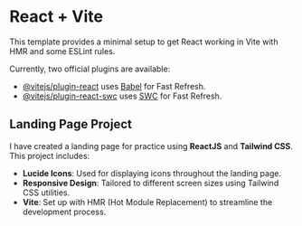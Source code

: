 # React + Vite

This template provides a minimal setup to get React working in Vite with HMR and some ESLint rules.

Currently, two official plugins are available:

- [@vitejs/plugin-react](https://github.com/vitejs/vite-plugin-react/blob/main/packages/plugin-react/README.md) uses [Babel](https://babeljs.io/) for Fast Refresh.
- [@vitejs/plugin-react-swc](https://github.com/vitejs/vite-plugin-react-swc) uses [SWC](https://swc.rs/) for Fast Refresh.

## Landing Page Project

I have created a landing page for practice using **ReactJS** and **Tailwind CSS**. This project includes:

- **Lucide Icons**: Used for displaying icons throughout the landing page.
- **Responsive Design**: Tailored to different screen sizes using Tailwind CSS utilities.
- **Vite**: Set up with HMR (Hot Module Replacement) to streamline the development process.
